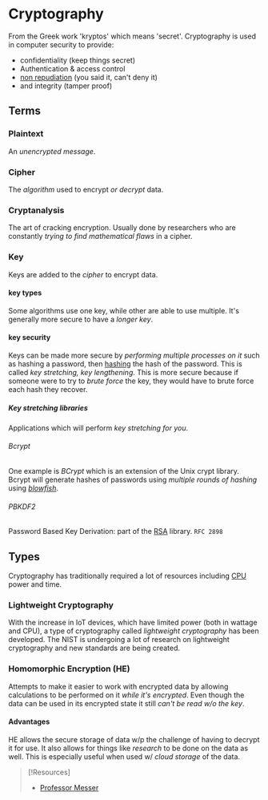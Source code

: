 
# Cryptography
From the Greek work 'kryptos' which means 'secret'. Cryptography is used in computer security to provide:
- confidentiality (keep things secret)
- Authentication & access control
- [non repudiation](../../Fundamentals/non-repudiation.md) (you said it, can't deny it)
- and integrity (tamper proof)
## Terms
### Plaintext
An *unencrypted message*.
### Cipher
The *algorithm* used to encrypt *or decrypt* data.
### Cryptanalysis
The art of cracking encryption. Usually done by researchers who are constantly *trying to find mathematical flaws* in a cipher.
### Key
Keys are added to the *cipher* to encrypt data. 
#### key types
Some algorithms use one key, while other are able to use multiple. It's generally more secure to have a *longer key*.
#### key security
Keys can be made more secure  by *performing multiple processes on it* such as hashing a password, then [hashing](hashing.md) the hash of the password. This is called *key stretching, key lengthening*. This is more secure because if someone were to try to *brute force* the key, they would have to brute force each hash they recover.
##### Key stretching libraries
Applications which will perform *key stretching for you*.
###### Bcrypt
 One example is *BCrypt* which is an extension of the Unix crypt library. Bcrypt will generate hashes of passwords using *multiple rounds of hashing* using *[blowfish](blowfish.md)*. 
###### PBKDF2
Password Based Key Derivation: part of the [RSA](RSA.md) library.  `RFC 2898`
## Types
Cryptography has traditionally required a lot of resources including [CPU](../CPU.md) power and time. 
### Lightweight Cryptography
With the increase in IoT devices, which have limited power (both in wattage and CPU), a type of cryptography called *lightweight cryptography* has been developed. The NIST is undergoing a lot of research on lightweight cryptography and new standards are being created.
### Homomorphic Encryption (HE)
Attempts to make it easier to work with encrypted data by allowing calculations to be performed on it *while it's encrypted*. Even though the data can be used in its encrypted state it still *can't be read w/o the key*.
#### Advantages
HE allows the secure storage of data w/p the challenge of having to decrypt it for use. It also allows for things like *research* to be done on the data as well. This is especially useful when used w/ *cloud storage* of the data.

> [!Resources]
> - [Professor Messer](https://www.youtube.com/watch?v=A6HNd1EGfIc&list=PLG49S3nxzAnkL2ulFS3132mOVKuzzBxA8&index=91)